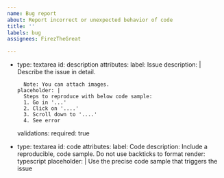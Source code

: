 ```yaml
---
name: Bug report
about: Report incorrect or unexpected behavior of code
title: ''
labels: bug
assignees: FirezTheGreat

---
```


- type: textarea
    id: description
    attributes:
      label: Issue
      description: |
        Describe the issue in detail.

        Note: You can attach images.
      placeholder: |
        Steps to reproduce with below code sample:
        1. Go in '...'
        2. Click on '....'
        3. Scroll down to '....'
        4. See error
    validations:
      required: true
- type: textarea
    id: code
    attributes:
      label: Code
      description: Include a reproducible, code sample. Do not use backticks to format
      render: typescript
      placeholder: |
       Use the precise code sample that triggers the issue
